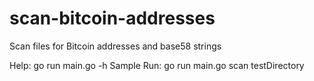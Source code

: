# scan-bitcoin-addresses
Scan files for Bitcoin addresses and base58 strings

Help: go run main.go -h
Sample Run: go run main.go scan testDirectory